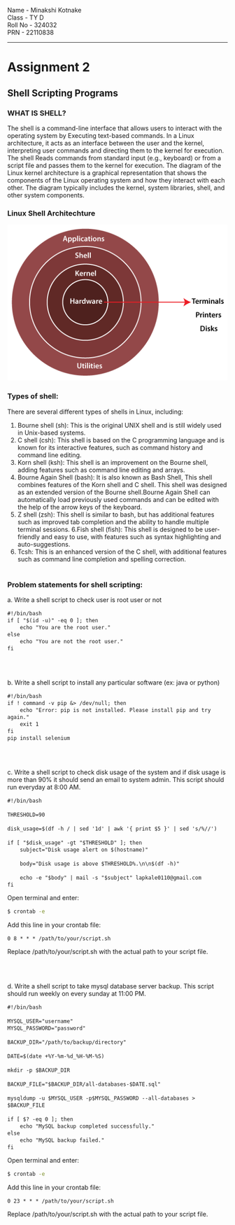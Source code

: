 Name -  Minakshi Kotnake <br />
Class - TY D <br />
Roll No - 324032 <br />
PRN - 22110838 <br />

------
# Assignment 2 #
## Shell Scripting Programs 

### WHAT IS SHELL? ###
The shell is a command-line interface that allows users to interact with the operating system by Executing text-based commands. In a Linux architecture, it acts as an interface between the user and the kernel, interpreting user commands and directing them to the kernel for execution. The shell Reads commands from standard input (e.g., keyboard) or from a script file and passes them to the kernel for execution. The diagram of the Linux kernel architecture is a graphical representation that shows the components of the Linux operating system and how they interact with each other. The diagram typically includes the kernel, system libraries, shell, and other system components.

### Linux Shell Architechture ###
![alt text](image.png)



### Types of shell: ###
There are several different types of shells in Linux, including:
1. Bourne shell (sh): This is the original UNIX shell and is still widely used in Unix-based systems.
2. C shell (csh): This shell is based on the C programming language and is known for its interactive features, such as command history and command line editing.
3. Korn shell (ksh): This shell is an improvement on the Bourne shell, adding features such as command line editing and arrays.
4. Bourne Again Shell (bash): It is also known as Bash Shell, This shell combines features of the Korn shell and C shell. This shell was designed as an extended version of the Bourne shell.Bourne Again Shell can automatically load previously used commands and can be edited with the help of the arrow keys of the keyboard.
5. Z shell (zsh): This shell is similar to bash, but has additional features such as improved tab completion and the ability to handle multiple terminal sessions.
6.Fish shell (fish): This shell is designed to be user-friendly and easy to use, with features such as syntax highlighting and auto-suggestions.
7. Tcsh: This is an enhanced version of the C shell, with additional features such as command line completion and spelling correction.
<br /><br />
### Problem statements for shell scripting:
a. Write a shell script to check user is root user or not

```shell
#!/bin/bash
if [ "$(id -u)" -eq 0 ]; then
    echo "You are the root user."
else
    echo "You are not the root user."
fi
```
<br />
<br />

b. Write a shell script to install any particular software (ex: java or python)
```shell
#!/bin/bash
if ! command -v pip &> /dev/null; then
    echo "Error: pip is not installed. Please install pip and try again."
    exit 1
fi
pip install selenium
```
<br /><br />

c. Write a shell script to check disk usage of the system and if disk
usage is more than 90% it should send an email to system admin. This
script should run everyday at 8:00 AM.
```shell
#!/bin/bash

THRESHOLD=90

disk_usage=$(df -h / | sed '1d' | awk '{ print $5 }' | sed 's/%//')

if [ "$disk_usage" -gt "$THRESHOLD" ]; then
    subject="Disk usage alert on $(hostname)"

    body="Disk usage is above $THRESHOLD%.\n\n$(df -h)"

    echo -e "$body" | mail -s "$subject" lapkale0110@gmail.com
fi
```

Open terminal and enter:
```bash
$ crontab -e
```
Add this line in your crontab file:
```shell
0 8 * * * /path/to/your/script.sh
```
Replace /path/to/your/script.sh with the actual path to your script file.

<br /><br />

d. Write a shell script to take mysql database server backup. This script should run weekly on every sunday at 11:00 PM.
```shell
#!/bin/bash

MYSQL_USER="username"
MYSQL_PASSWORD="password"

BACKUP_DIR="/path/to/backup/directory"

DATE=$(date +%Y-%m-%d_%H-%M-%S)

mkdir -p $BACKUP_DIR

BACKUP_FILE="$BACKUP_DIR/all-databases-$DATE.sql"

mysqldump -u $MYSQL_USER -p$MYSQL_PASSWORD --all-databases > $BACKUP_FILE

if [ $? -eq 0 ]; then
    echo "MySQL backup completed successfully."
else
    echo "MySQL backup failed."
fi
```

Open terminal and enter:
```bash
$ crontab -e
```
Add this line in your crontab file:
```shell
0 23 * * * /path/to/your/script.sh
```
Replace /path/to/your/script.sh with the actual path to your script file.